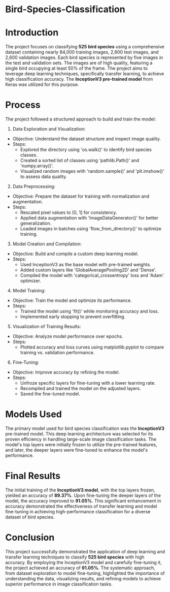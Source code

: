# Bird-Species-Classification

# **Introduction**

The project focuses on classifying **525 bird species** using a comprehensive dataset containing nearly 84,000 training images, 2,600 test images, and 2,600 validation images. Each bird species is represented by five images in the test and validation sets. The images are of high quality, featuring a single bird occupying at least 50% of the frame. The project aims to leverage deep learning techniques, specifically transfer learning, to achieve high classification accuracy. The **InceptionV3 pre-trained model** from Keras was utilized for this purpose.

# **Process**
The project followed a structured approach to build and train the model:

1.   Data Exploration and Visualization:
  *   Objective: Understand the dataset structure and inspect image quality.
  *   Steps:
      * Explored the directory using 'os.walk()' to identify bird species classes.
      * Created a sorted list of classes using 'pathlib.Path()' and 'numpy.array()'.
      * Visualized random images with 'random.sample()' and 'plt.imshow()' to assess data quality.

2.   Data Preprocessing:
  *  Objective: Prepare the dataset for training with normalization and augmentation.
  *  Steps:
      * Rescaled pixel values to [0, 1] for consistency.
      * Applied data augmentation with 'ImageDataGenerator()' for better generalization.
      * Loaded images in batches using 'flow_from_directory()' to optimize training.

3.   Model Creation and Compilation:
  *  Objective: Build and compile a custom deep learning model.
  *  Steps:
      * Used InceptionV3 as the base model with pre-trained weights.
      * Added custom layers like 'GlobalAveragePooling2D' and 'Dense'.
      * Compiled the model with 'categorical_crossentropy' loss and 'Adam' optimizer.
4.   Model Training:
  * Objective: Train the model and optimize its performance.
  * Steps:
      * Trained the model using 'fit()' while monitoring accuracy and loss.
      * Implemented early stopping to prevent overfitting.  

5.   Visualization of Training Results:
  * Objective: Analyze model performance over epochs.
  * Steps:
      * Plotted accuracy and loss curves using matplotlib.pyplot to compare
      training vs. validation performance.

6.   Fine-Tuning:

  * Objective: Improve accuracy by refining the model.
  * Steps:
      * Unfroze specific layers for fine-tuning with a lower learning rate.
      * Recompiled and trained the model on the adjusted layers.
      * Saved the fine-tuned model.



# **Models Used**
The primary model used for bird species classification was the **InceptionV3** pre-trained model. This deep learning architecture was selected for its proven efficiency in handling large-scale image classification tasks. The model's top layers were initially frozen to utilize the pre-trained features, and later, the deeper layers were fine-tuned to enhance the model's performance.

# **Final Results**
The initial training of the **InceptionV3 model**, with the top layers frozen, yielded an accuracy of **89.37%**. Upon fine-tuning the deeper layers of the model, the accuracy improved to **91.05%**. This significant enhancement in accuracy demonstrated the effectiveness of transfer learning and model fine-tuning in achieving high-performance classification for a diverse dataset of bird species.

# **Conclusion**
This project successfully demonstrated the application of deep learning and transfer learning techniques to classify **525 bird species** with high accuracy. By employing the InceptionV3 model and carefully fine-tuning it, the project achieved an accuracy of **91.05%**. The systematic approach, from dataset exploration to model fine-tuning, highlighted the importance of understanding the data, visualizing results, and refining models to achieve superior performance in image classification tasks.


